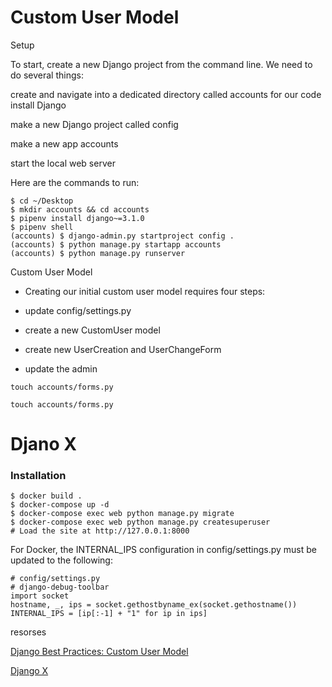 # Custom User Model

Setup

To start, create a new Django project from the command line. We need to do several things:

create and navigate into a dedicated directory called accounts for our code
install Django

make a new Django project called config

make a new app accounts

start the local web server

Here are the commands to run:

```
$ cd ~/Desktop
$ mkdir accounts && cd accounts
$ pipenv install django~=3.1.0
$ pipenv shell
(accounts) $ django-admin.py startproject config .
(accounts) $ python manage.py startapp accounts
(accounts) $ python manage.py runserver
```

Custom User Model

- Creating our initial custom user model requires four steps:

- update config/settings.py
- create a new CustomUser model
- create new UserCreation and UserChangeForm
- update the admin

`touch accounts/forms.py`

```
touch accounts/forms.py
```


# Djano X

### Installation 

```
$ docker build .
$ docker-compose up -d
$ docker-compose exec web python manage.py migrate
$ docker-compose exec web python manage.py createsuperuser
# Load the site at http://127.0.0.1:8000
```

For Docker, the INTERNAL_IPS configuration in config/settings.py must be updated to the following:
```
# config/settings.py
# django-debug-toolbar
import socket
hostname, _, ips = socket.gethostbyname_ex(socket.gethostname())
INTERNAL_IPS = [ip[:-1] + "1" for ip in ips]
```


resorses 

[Django Best Practices: Custom User Model](https://learndjango.com/tutorials/django-custom-user-model)

[Django X](https://github.com/wsvincent/djangox)